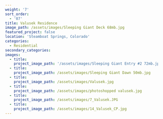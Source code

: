 ```yaml
---
weight: '7'
sort_order:
  - '07'
title: Valusek Residence
image_path: /assets/images/Sleeping Giant Deck 68mb.jpg
featured_project: false
location: 'Steamboat Springs, Colorado'
categories:
  - Residential
secondary_categories:
images:
  - title:
    project_image_path: '/assets/images/Sleeping Giant Entry #2 72mb.jpg'
  - title:
    project_image_path: /assets/images/Sleeping Giant Dawn 50mb.jpg
  - title:
    project_image_path: /assets/images/Valusek.jpg
  - title:
    project_image_path: /assets/images/photoshopped valusek.jpg
  - title:
    project_image_path: /assets/images/7_Valusek.JPG
  - title:
    project_image_path: /assets/images/14_Valusek_CP.jpg
---
```


